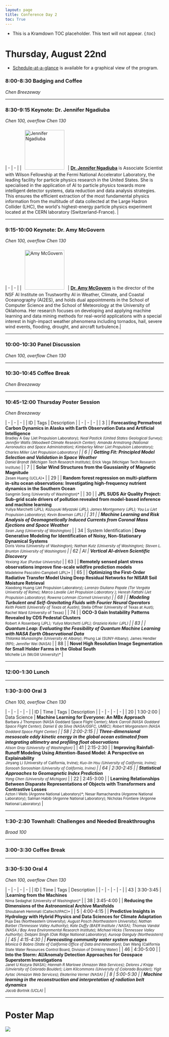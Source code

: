```yaml
---
layout: page
title: Conference Day 2
toc: True
---
```


- This is a Kramdown TOC placeholder. This text will not appear.
{:toc}

# Thursday, August 22nd

- [Schedule-at-a-glance](/program/glance.html) is available for a graphical view of the program.

### 8:00-8:30 Badging and Coffee
*Chen Breezeway*

---

### 8:30-9:15 Keynote: Dr. Jennifer Ngadiuba
*Chen 100, overflow Chen 130*

| - | - |
| <img src="/assets/keynote/Jennifer-Ngadiuba.png" alt="Jennifer Ngadiuba" class="keynote"/> | [**Dr. Jennifer Ngadiuba**](https://www.turing.ac.uk/people/guest-speakers/jennifer-ngadiuba) is Associate Scientist with Wilson Fellowship at the Fermi National Accelerator Laboratory, the leading facility for particle physics research in the United States. She is specialised in the application of AI to particle physics towards more intelligent detector systems, data reduction and data analysis strategies. This ensures the efficient extraction of the most fundamental physics information from the multitude of data collected at the Large Hadron Collider (LHC), the world's highest-energy particle physics experiment located at the CERN laboratory (Switzerland-France). |

---

### 9:15-10:00 Keynote: Dr. Amy McGovern
*Chen 100, overflow Chen 130*

| - | - |
| <img src="/assets/keynote/Amy-Mcgovern.png" alt="Amy McGovern" class="keynote" /> | [**Dr. Amy McGovern**](https://mcgovern-fagg.org/amy/) is the director of the NSF AI Institute on Trustworthy AI in Weather, Climate, and Coastal Oceanography (AI2ES), and holds dual appointments in the School of Computer Science and the School of Meteorology at the University of Oklahoma. Her research focuses on developing and applying machine learning and data mining methods for real-world applications with a special interest in high-impact weather phenomena including tornados, hail, severe wind events, flooding, drought, and aircraft turbulence.|

---

### 10:00-10:30 Panel Discussion
*Chen 100, overflow Chen 130*

---

### 10:30-10:45 Coffee Break
*Chen Breezeway*

---

### 10:45-12:00 Thursday Poster Session
*Chen Breezeway*

| - | - | - | 
| ID  | Tags | Description |
| - | - | - |
| 3 | <poster-tag/> <es-tag/> | **Forecasting Permafrost Carbon Dynamics in Alaska with Earth Observation Data and Artificial Intelligence** <br> <small> Bradley A Gay (Jet Propulsion Laboratory)*; Neal Pastick (United States Geological Survey); Jennifer Watts (Woodwell Climate Research Center); Amanda Armstrong (National Aeronautics and Space Administration); Kimberley Miner (Jet Propulsion Laboratory); Charles Miller (Jet Propulsion Laboratory) </small> |
| 6 | <poster-tag/> <sp-tag/> | **Getting Fit: Principled Model Selection and Validation in Space Weather** <br> <small> Daniel Brandt (Michigan Tech Research Institute)*; Erick Vega (Michigan Tech Research Institute) </small> |
| 7 | <poster-tag/> <hp-tag/> | **Solar Wind Structures from the Gaussianity of Magnetic Magnitude** <br> <small> Zesen Huang (UCLA)* </small> |
| 29 | <poster-tag/> <es-tag/> | **Random forest regression on multi-platform in-situ ocean observations: Investigating high-frequency nutrient dynamics in the Southern Ocean** <br> <small> Sangmin Song (University of Washington)* </small> |
| 30 | <poster-tag/> <es-tag/> | **JPL SUDS Air Quality Project: Sub-grid scale drivers of pollution revealed from model-based inference and machine learning** <br> <small> Yuliya Marchetti (JPL)*; Kazuyuki Miyazaki (JPL); James Montgomery (JPL); You Lu (Jet Propulsion Laboratory); Kevin Bowman (JPL) </small> |
| 31 | <poster-tag/> <hp-tag/> | **Machine Learning and Risk Analysis of Geomagnetically Induced Currents from Coronal Mass Ejections and Space Weather** <br> <small> Sean Jung (University of Washington)* </small> |
| 34 | <poster-tag/> <span class="badge rounded-pill text-bg-secondary">System Identification </span> | **Deep Generative Modeling for Identification of Noisy, Non-Stationary Dynamical Systems** <br> <small> Doris Voina (University of Washington)*; Nathan Kutz (University of Washington); Steven L. Brunton (University of Washington) </small> |
| 62 | <poster-tag/> <span class="badge rounded-pill text-bg-secondary">AI </span> | **Vertical AI-driven Scientific Discovery** <br> <small> Yexiang Xue (Purdue University)* </small> |
| 63 | <poster-tag/> <es-tag/> | **Remotely sensed plant stress observations improve fine-scale wildfire prediction models** <br> <small> Madeleine Pascolini-Campbell (JPL)* </small> |
| 65 | <poster-tag/> <es-tag/> | **Optimizing the First-Order Radiative Transfer Model Using Deep Residual Networks for NISAR Soil Moisture Retrieval** <br> <small> Xiaodong Huang (Jet Propulsion Laboratory)*; Lorenzo Giuliano Papale (Tor Vergata University of Rome); Marco Lavalle (Jet Propulsion Laboratory	); Heresh Fattahi (Jet Propulsion Laboratory); Rowena Lohman (Cornell University) </small> |
| 68 | <poster-tag/> <sp-tag/> | **Modeling Turbulent and Self-Gravitating Fluids with Fourier Neural Operators** <br> <small> Keith Poletti (University of Texas at Austin)*; Stella Offner (University of Texas at Aust); Rachel Ward (University of Texas) </small> |
| 74 | <poster-tag/> <es-tag/> | **OCO-3 Gain Instability Patterns Revealed by CDS Pedestal Clusters** <br> <small> Robert A Rosenberg (JPL)*; Yuliya Marchetti (JPL); Graziela Keller (JPL) </small> |
| 83 | <poster-tag/> <es-tag/> | **Quantum Leap: Evaluating the Feasibility of Quantum Machine Learning with NASA Earth Observational Data** <br> <small> Thilanka Munasinghe (University At Albany)*; Phung Lai (SUNY-Albany); James Hendler (RPI); Jennifer Wei (NASA) </small> |
| 88 | <poster-tag/> <es-tag/> | **Novel High Resolution Image Segmentation for Small Holder Farms in the Global South** <br> <small> Michelle Lin (McGill University)* </small> |

---

### 12:00-1:30 Lunch

---

### 1:30-3:00 Oral 3
*Chen 100, overflow Chen 130*

| - | - | - | - |
| ID  | Time | Tags | Description |
| - | - | - | - |
| 20 | 1:30-2:00 | <cont-tag/> <span class="badge rounded-pill text-bg-secondary">Data Science</span> | **Machine Learning for Everyone: An MBx Approach** <br> <small> Barbara J Thompson (NASA Goddard Space Flight Center)*; Mark Carroll (NASA Goddard Space Flight Center); Daniel E da Silva (NASA/GSFC, UMBC); Robert Morganstern (NASA Goddard Space Flight Center) </small> |
| 58 | 2:00-2:15 | <light-tag/> <poster-tag/> <es-tag/> | **Three-dimensional mesoscale eddy kinetic energy in the global ocean estimated from integrating altimetry and profiling float observations** <br> <small> Alison Gray (University of Washington)* </small> |
| 41 | 2:15-2:30 | <light-tag/> <poster-tag/> <es-tag/> | **Improving Rainfall-Runoff Modeling Using Attention-Based Model: A Perspective on Explainability** <br> <small> Jinyang Li (University of California, Irvine)*; Kuo-lin Hsu (University of California, Irvine); Soroosh  Sorooshian (University of California, Irvine) </small> |
| 64 | 2:30-2:45 | <light-tag/> <poster-tag/> <hp-tag/> | **Statistical Approaches to Geomagnetic Index Prediction** <br> <small> Yang Chen (University of Michigan)* </small> |
| 22 | 2:45-3:00 | <light-tag/> <poster-tag/> <c-tag/> | **Learning Relationships Between Disparate Representations of Objects with Transformers and Contrastive Losses** <br> <small> Azton I Wells (Argonne National Laboratory)*; Nesar  Ramachandra (Argonne National Laboratory); Salman Habib (Argonne National Laboratory); Nicholas Frontiere (Argonne National Laboratory) </small> |

---

### 1:30-2:30 Townhall: Challenges and Needed Breakthroughs
*Broad 100*

---

### 3:00-3:30 Coffee Break

---

### 3:30-5:30 Oral 4
*Chen 100, overflow Chen 130*

| - | - | - | - |
| ID  | Time | Tags | Description |
| - | - | - | - |
| 43 | 3:30-3:45 | <light-tag/> <poster-tag/> <a-tag/> |**Learning from the Machines** <br> <small> Nima Sedaghat (University of Washington)* </small> |
| 38 | 3:45-4:00 | <light-tag/> <poster-tag/> <a-tag/> | **Reducing the Dimensions of the  Astronomical Archive Manifolds** <br> <small> Shoubaneh Hemmati (Caltech/IPAC)* </small> |
| 5 | 4:00-4:15 | <light-tag/> <poster-tag/> <es-tag/> | **Predictive Insights in Hydrology with Hybrid Physics and Data Sciences for Climate Adaptation** <br> <small> Puja Das (Northeastern University)*; August Posch (Northeastern University); Nathan Barber (Tennessee Valley Authority); Kate Duffy (BAER Institute / NASA); Thomas Vandal (NASA / Bay Area Environmental Research Institute); Michael Hicks (Tennessee Valley Authority); Debjani Singh (Oak Ridge National Laboratory); Auroop Ganguly (Northeastern) </small> |
| 45 | 4:15-4:30 | <light-tag/> <poster-tag/> <es-tag/> | **Forecasting community water system outages** <br> <small> Monica G Bobra (State of California Office of Data and Innovation)*; Dan Wang (California State Water Resources Control Board, Division of Drinking Water) </small> |
| 46 | 4:30-5:00 | <cont-tag/> <hp-tag/> | **Into the Storm:  AI/Anomaly Detection Approaches for Geospace Superstorm Investigations** <br> <small> Janet U Kozyra (NASA)*; Hannah R Marlowe (Amazon Web Services); Delores J Knipp (Unviersity of Colorado Boulder); Liam Kilcommons (University of Colorado Boulder); Yigit Aytac (Amazon Web Services); Ekaterina Verner (NASA) </small> |
| 8 | 5:00-5:30 | <cont-tag/> <hp-tag/> | **Machine learning in the reconstruction and interpretation of radiation belt dynamics** <br> <small> Jacob Bortnik (UCLA)* </small> |

---

# Poster Map

<div class="map">
  <img src="/assets/maps/thu-poster-map.jpg"/>
</div>

<style>
.keynote {
  width: 9em;
  padding: 0.5em;
}

.map img{
  max-width: 100%;
}
</style>
